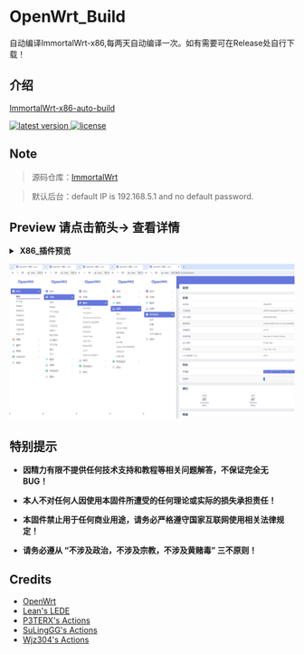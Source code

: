 # OpenWrt_Build
自动编译ImmortalWrt-x86,每两天自动编译一次。如有需要可在Release处自行下载！
## 介绍  
[ImmortalWrt-x86-auto-build](https://github.com/arthur97172/ImmortalWrt-x86-auto-build)

<!-- version -->
<a href="https://github.com/arthur97172/ImmortalWrt-x86-auto-build/releases">
<img src="https://img.shields.io/github/release-pre/arthur97172/ImmortalWrt-x86-auto-build.svg?style=flat" alt="latest version"/>
</a>
<!-- license -->
<a href="https://github.com/arthur97172/ImmortalWrt-x86-auto-build">
<img src="https://img.shields.io/github/license/mashape/apistatus.svg?style=flat" alt="license"/>
</a>

## Note

>源码仓库：[ImmortalWrt](https://github.com/immortalwrt/immortalwrt)  

>默认后台：default IP is 192.168.5.1 and no default password.


## Preview 请点击箭头→ 查看详情
<details>
<summary><b>&nbsp;X86_插件预览</b></summary>
<br/>
<details>
<summary><b>├── 状态</b></summary>
　├── 概况<br/>
　├── 防火墙<br/>
　├── 路由表<br/>
　├── 系统日志<br/>
　├── 内核日志<br/>
　├── 系统进程<br/>
　├── 实时信息<br/>
　├── 负载均衡<br/>
　└── 释放内存
</details>
<details>
<summary><b>├── 系统</b></summary>
　├── 系统<br/>
　├── 管理权<br/>
　├── 软件包<br/>
　├── TTYD 终端<br/>
　├── 启动项<br/>
　├── 计划任务<br/>
　├── 挂载点<br/>
　├── 备份/升级<br/>
　├── 定时重启<br/>
　├── 文件传输<br/>
　├── 重启<br/>
　└── 关机
</details>
<details>
<summary><b>├── 服务</b></summary>
　├── PassWall<br/>
　├── ShadowSocksR Plus+<br/>
　├── DDNSTO远程控制<br/>
　├── 应用过滤<br/>
　├── MosDNS<br/>
　├── OpenClash<br/>
　├── 动态 DNS<br/>
　├── UPnP<br/>
　└── MWAN3分流助手
</details>
<details>
<summary><b>├── 网络</b></summary>
　├── 接口<br/>
　├── DHCP/DNS<br/>
　├── 主机名<br/>
　├── IP/MAC绑定<br/>
　├── 静态路由<br/>
　├── 诊断<br/>
　├── 防火墙<br/>
　├── Turbo ACC网络加速<br/>
　├── 多线多拨<br/>
　└── 负载均衡
</details>
<details>
<summary><b>├── 带宽监控</b></summary>
　├── 显示<br/>
　├── 配置<br/>
　├── 备份<br/>
　└── 实时流量监测
</details>
　└── <b>退出</b>
</details>

![avatar](https://github.com/Arthur97172/ImmortalWrt-x86-auto-build/blob/main/001.jpg)

## 特别提示

- **因精力有限不提供任何技术支持和教程等相关问题解答，不保证完全无 BUG！**

- **本人不对任何人因使用本固件所遭受的任何理论或实际的损失承担责任！**

- **本固件禁止用于任何商业用途，请务必严格遵守国家互联网使用相关法律规定！**

- **请务必遵从 “不涉及政治，不涉及宗教，不涉及黄赌毒” 三不原则！**

## Credits
- [OpenWrt](https://github.com/openwrt/openwrt)
- [Lean's LEDE](https://github.com/coolsnowwolf/lede)
- [P3TERX's Actions](https://github.com/P3TERX/Actions-OpenWrt)
- [SuLingGG's Actions](https://github.com/SuLingGG/OpenWrt-Rpi)
- [Wjz304's Actions](https://github.com/wjz304/OpenWrt_Build)
